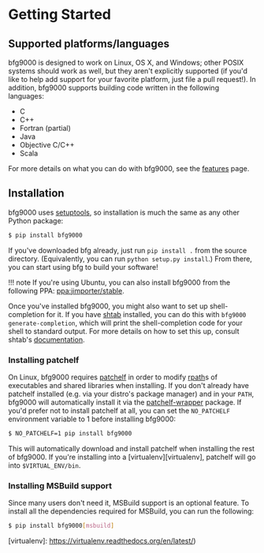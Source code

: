 # Getting Started

## Supported platforms/languages

bfg9000 is designed to work on Linux, OS X, and Windows; other POSIX systems
should work as well, but they aren't explicitly supported (if you'd like to help
add support for your favorite platform, just file a pull request!). In addition,
bfg9000 supports building code written in the following languages:

* C
* C++
* Fortran (partial)
* Java
* Objective C/C++
* Scala

For more details on what you can do with bfg9000, see the
[features](features.md) page.

## Installation

bfg9000 uses [setuptools](https://pythonhosted.org/setuptools/), so installation
is much the same as any other Python package:

```sh
$ pip install bfg9000
```

If you've downloaded bfg already, just run `pip install .` from the source
directory. (Equivalently, you can run `python setup.py install`.) From there,
you can start using bfg to build your software!

!!! note
    If you're using Ubuntu, you can also install bfg9000 from the following PPA:
    [ppa:jimporter/stable][ppa].

Once you've installed bfg9000, you might also want to set up shell-completion
for it. If you have [shtab][shtab] installed, you can do this with
`bfg9000 generate-completion`, which will print the shell-completion code for
your shell to standard output. For more details on how to set this up, consult
shtab's [documentation][shtab-setup].

### Installing patchelf

On Linux, bfg9000 requires [patchelf][patchelf] in order to modify
[rpath][rpath]s of executables and shared libraries when installing. If you
don't already have patchelf installed (e.g. via your distro's package manager)
and in your `PATH`, bfg9000 will automatically install it via the
[patchelf-wrapper][patchelf-wrapper] package. If you'd prefer not to install
patchelf at all, you can set the `NO_PATCHELF` environment variable to 1 before
installing bfg9000:

```sh
$ NO_PATCHELF=1 pip install bfg9000
```

This will automatically download and install patchelf when installing the rest
of bfg9000. If you're installing into a [virtualenv][virtualenv], patchelf will
go into `$VIRTUAL_ENV/bin`.

### Installing MSBuild support

Since many users don't need it, MSBuild support is an optional feature. To
install all the dependencies required for MSBuild, you can run the following:

```sh
$ pip install bfg9000[msbuild]
```

[ppa]: https://launchpad.net/~jimporter/+archive/ubuntu/stable
[shtab]: https://github.com/iterative/shtab
[shtab-setup]: https://github.com/iterative/shtab#cli-usage
[patchelf]: https://nixos.org/patchelf.html
[rpath]: https://en.wikipedia.org/wiki/Rpath
[patchelf-wrapper]: https://pypi.python.org/pypi/patchelf-wrapper
[virtualenv]: https://virtualenv.readthedocs.org/en/latest/)
